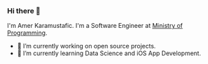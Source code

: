 ### Hi there 👋

I'm Amer Karamustafic. I'm a Software Engineer at [Ministry of Programming](https://github.com/ministryofprogramming).

- 🔭 I’m currently working on open source projects.
- 🌱 I’m currently learning Data Science and iOS App Development.
